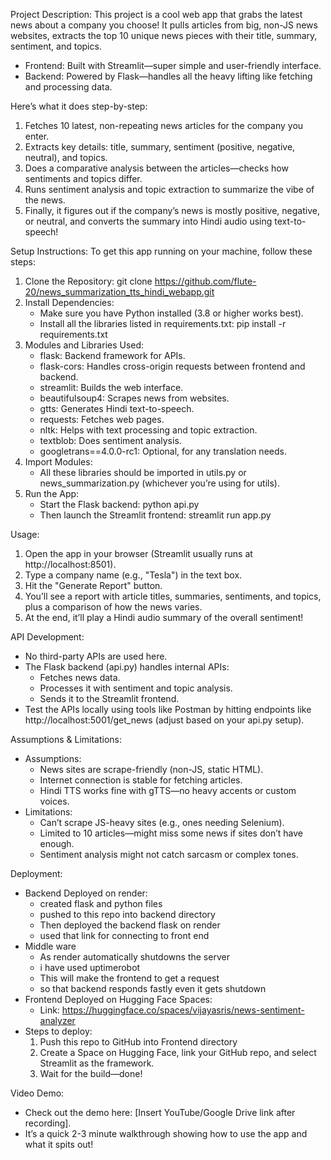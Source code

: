 Project Description:
This project is a cool web app that grabs the latest news about a company you choose! It pulls articles from big, non-JS news websites, extracts the top 10 unique news pieces with their title, summary, sentiment, and topics.
- Frontend: Built with Streamlit—super simple and user-friendly interface.
- Backend: Powered by Flask—handles all the heavy lifting like fetching and processing data.

Here’s what it does step-by-step:
1. Fetches 10 latest, non-repeating news articles for the company you enter.
2. Extracts key details: title, summary, sentiment (positive, negative, neutral), and topics.
3. Does a comparative analysis between the articles—checks how sentiments and topics differ.
4. Runs sentiment analysis and topic extraction to summarize the vibe of the news.
5. Finally, it figures out if the company’s news is mostly positive, negative, or neutral, and converts the summary into Hindi audio using text-to-speech!

Setup Instructions:
To get this app running on your machine, follow these steps:
1. Clone the Repository:
   git clone https://github.com/flute-20/news_summarization_tts_hindi_webapp.git
2. Install Dependencies:
   - Make sure you have Python installed (3.8 or higher works best).
   - Install all the libraries listed in requirements.txt:
     pip install -r requirements.txt
3. Modules and Libraries Used:
   - flask: Backend framework for APIs.
   - flask-cors: Handles cross-origin requests between frontend and backend.
   - streamlit: Builds the web interface.
   - beautifulsoup4: Scrapes news from websites.
   - gtts: Generates Hindi text-to-speech.
   - requests: Fetches web pages.
   - nltk: Helps with text processing and topic extraction.
   - textblob: Does sentiment analysis.
   - googletrans==4.0.0-rc1: Optional, for any translation needs.
4. Import Modules:
   - All these libraries should be imported in utils.py or news_summarization.py (whichever you’re using for utils).
5. Run the App:
   - Start the Flask backend:
     python api.py
   - Then launch the Streamlit frontend:
     streamlit run app.py

Usage:
1. Open the app in your browser (Streamlit usually runs at http://localhost:8501).
2. Type a company name (e.g., "Tesla") in the text box.
3. Hit the "Generate Report" button.
4. You’ll see a report with article titles, summaries, sentiments, and topics, plus a comparison of how the news varies.
5. At the end, it’ll play a Hindi audio summary of the overall sentiment!

API Development:
- No third-party APIs are used here.
- The Flask backend (api.py) handles internal APIs:
  - Fetches news data.
  - Processes it with sentiment and topic analysis.
  - Sends it to the Streamlit frontend.
- Test the APIs locally using tools like Postman by hitting endpoints like http://localhost:5001/get_news      (adjust based on your api.py setup).

Assumptions & Limitations:
- Assumptions:
  - News sites are scrape-friendly (non-JS, static HTML).
  - Internet connection is stable for fetching articles.
  - Hindi TTS works fine with gTTS—no heavy accents or custom voices.
- Limitations:
  - Can’t scrape JS-heavy sites (e.g., ones needing Selenium).
  - Limited to 10 articles—might miss some news if sites don’t have enough.
  - Sentiment analysis might not catch sarcasm or complex tones.

Deployment:
- Backend Deployed on render:
     - created flask and python files
     - pushed to this repo into backend directory
     - Then deployed the backend flask on render
     - used that link for connecting to front end
- Middle ware
     - As render automatically shutdowns the server
     - i have used uptimerobot
     - This will make the frontend to get a request
     - so that backend responds fastly even it gets shutdown
- Frontend Deployed on Hugging Face Spaces:
  - Link:   https://huggingface.co/spaces/vijayasris/news-sentiment-analyzer
- Steps to deploy:
  1. Push this repo to GitHub into Frontend directory
  2. Create a Space on Hugging Face, link your GitHub repo, and select Streamlit as the framework.
  3. Wait for the build—done!

Video Demo:
- Check out the demo here: [Insert YouTube/Google Drive link after recording].
- It’s a quick 2-3 minute walkthrough showing how to use the app and what it spits out!
